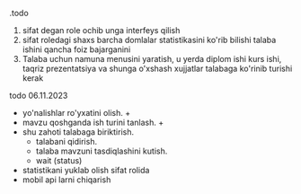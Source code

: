 .todo
1. sifat degan role ochib unga interfeys qilish
2. sifat roledagi shaxs barcha domlalar statistikasini ko'rib bilishi talaba ishini qancha foiz bajarganini
3. Talaba uchun namuna menusini yaratish, u yerda diplom ishi kurs ishi, taqriz prezentatsiya va shunga o'xshash xujjatlar talabaga ko'rinib turishi kerak

todo 06.11.2023
* yo'nalishlar ro'yxatini olish. +
* mavzu qoshganda ish turini tanlash. +
* shu zahoti talabaga biriktirish.
  * talabani qidirish.
  * talaba mavzuni tasdiqlashini kutish.
  * wait  (status)
* statistikani yuklab olish sifat rolida
* mobil api larni chiqarish
